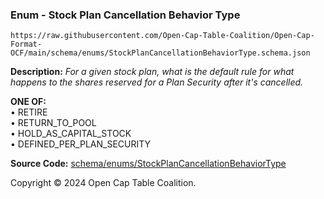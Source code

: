 ### Enum - Stock Plan Cancellation Behavior Type

`https://raw.githubusercontent.com/Open-Cap-Table-Coalition/Open-Cap-Format-OCF/main/schema/enums/StockPlanCancellationBehaviorType.schema.json`

**Description:** _For a given stock plan, what is the default rule for what happens to the shares reserved for a Plan Security after it's cancelled._

**ONE OF:**</br>&bull; RETIRE </br>&bull; RETURN_TO_POOL </br>&bull; HOLD_AS_CAPITAL_STOCK </br>&bull; DEFINED_PER_PLAN_SECURITY

**Source Code:** [schema/enums/StockPlanCancellationBehaviorType](../../../../schema/enums/StockPlanCancellationBehaviorType.schema.json)

Copyright © 2024 Open Cap Table Coalition.
